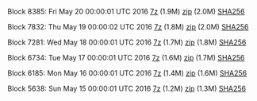 Block 8385: Fri May 20 00:00:01 UTC 2016 [7z](https://transfer.sh/VWJNp/bootstrap.dat.20160520.7z) (1.9M) [zip](https://transfer.sh/cnMMT/bootstrap.dat.20160520.zip) (2.0M) [SHA256](https://transfer.sh/13ZumI/sha256.txt)

Block 7832: Thu May 19 00:00:02 UTC 2016 [7z](https://transfer.sh/14nXyT/bootstrap.dat.20160519.7z) (1.8M) [zip](https://transfer.sh/MnAPC/bootstrap.dat.20160519.zip) (2.0M) [SHA256](https://transfer.sh/YukNx/sha256.txt)

Block 7281: Wed May 18 00:00:01 UTC 2016 [7z](https://transfer.sh/QOhdF/bootstrap.dat.20160518.7z) (1.7M) [zip](https://transfer.sh/HJdpf/bootstrap.dat.20160518.zip) (1.8M) [SHA256](https://transfer.sh/qQDWN/sha256.txt)

Block 6734: Tue May 17 00:00:01 UTC 2016 [7z](https://transfer.sh/feqXt/bootstrap.dat.20160517.7z) (1.6M) [zip](https://transfer.sh/11oTgT/bootstrap.dat.20160517.zip) (1.7M) [SHA256](https://transfer.sh/6jhow/sha256.txt)

Block 6185: Mon May 16 00:00:01 UTC 2016 [7z](https://transfer.sh/GDNwl/bootstrap.dat.20160516.7z) (1.4M) [zip](https://transfer.sh/6mT54/bootstrap.dat.20160516.zip) (1.6M) [SHA256](https://transfer.sh/14dw93/sha256.txt)

Block 5638: Sun May 15 00:00:01 UTC 2016 [7z]() (1.2M) [zip]() (1.3M) [SHA256]()
